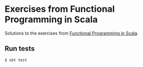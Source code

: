 # Exercises from Functional Programming in Scala

Solutions to the exercises from [Functional Programming in Scala](https://www.manning.com/books/functional-programming-in-scala).

## Run tests

```sh
$ sbt test
```
